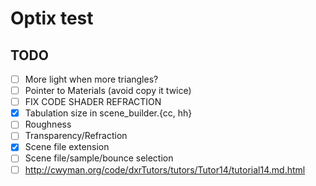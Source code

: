 # Optix test

## TODO
- [ ] More light when more triangles?
- [ ] Pointer to Materials (avoid copy it twice)
- [ ] FIX CODE SHADER REFRACTION
- [x] Tabulation size in scene_builder.{cc, hh}
- [ ] Roughness
- [ ] Transparency/Refraction
- [x] Scene file extension
- [ ] Scene file/sample/bounce selection
- [ ] http://cwyman.org/code/dxrTutors/tutors/Tutor14/tutorial14.md.html
